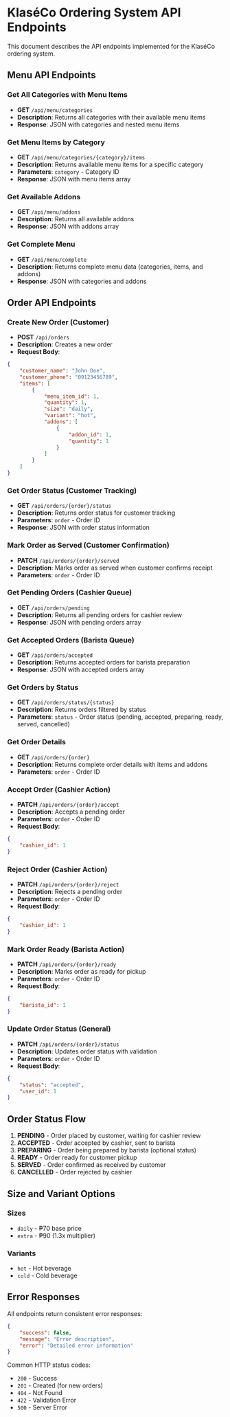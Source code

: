 # KlaséCo Ordering System API Endpoints

This document describes the API endpoints implemented for the KlaséCo ordering system.

## Menu API Endpoints

### Get All Categories with Menu Items

-   **GET** `/api/menu/categories`
-   **Description**: Returns all categories with their available menu items
-   **Response**: JSON with categories and nested menu items

### Get Menu Items by Category

-   **GET** `/api/menu/categories/{category}/items`
-   **Description**: Returns available menu items for a specific category
-   **Parameters**: `category` - Category ID
-   **Response**: JSON with menu items array

### Get Available Addons

-   **GET** `/api/menu/addons`
-   **Description**: Returns all available addons
-   **Response**: JSON with addons array

### Get Complete Menu

-   **GET** `/api/menu/complete`
-   **Description**: Returns complete menu data (categories, items, and addons)
-   **Response**: JSON with categories and addons

## Order API Endpoints

### Create New Order (Customer)

-   **POST** `/api/orders`
-   **Description**: Creates a new order
-   **Request Body**:

```json
{
    "customer_name": "John Doe",
    "customer_phone": "09123456789",
    "items": [
        {
            "menu_item_id": 1,
            "quantity": 1,
            "size": "daily",
            "variant": "hot",
            "addons": [
                {
                    "addon_id": 1,
                    "quantity": 1
                }
            ]
        }
    ]
}
```

### Get Order Status (Customer Tracking)

-   **GET** `/api/orders/{order}/status`
-   **Description**: Returns order status for customer tracking
-   **Parameters**: `order` - Order ID
-   **Response**: JSON with order status information

### Mark Order as Served (Customer Confirmation)

-   **PATCH** `/api/orders/{order}/served`
-   **Description**: Marks order as served when customer confirms receipt
-   **Parameters**: `order` - Order ID

### Get Pending Orders (Cashier Queue)

-   **GET** `/api/orders/pending`
-   **Description**: Returns all pending orders for cashier review
-   **Response**: JSON with pending orders array

### Get Accepted Orders (Barista Queue)

-   **GET** `/api/orders/accepted`
-   **Description**: Returns accepted orders for barista preparation
-   **Response**: JSON with accepted orders array

### Get Orders by Status

-   **GET** `/api/orders/status/{status}`
-   **Description**: Returns orders filtered by status
-   **Parameters**: `status` - Order status (pending, accepted, preparing, ready, served, cancelled)

### Get Order Details

-   **GET** `/api/orders/{order}`
-   **Description**: Returns complete order details with items and addons
-   **Parameters**: `order` - Order ID

### Accept Order (Cashier Action)

-   **PATCH** `/api/orders/{order}/accept`
-   **Description**: Accepts a pending order
-   **Parameters**: `order` - Order ID
-   **Request Body**:

```json
{
    "cashier_id": 1
}
```

### Reject Order (Cashier Action)

-   **PATCH** `/api/orders/{order}/reject`
-   **Description**: Rejects a pending order
-   **Parameters**: `order` - Order ID
-   **Request Body**:

```json
{
    "cashier_id": 1
}
```

### Mark Order Ready (Barista Action)

-   **PATCH** `/api/orders/{order}/ready`
-   **Description**: Marks order as ready for pickup
-   **Parameters**: `order` - Order ID
-   **Request Body**:

```json
{
    "barista_id": 1
}
```

### Update Order Status (General)

-   **PATCH** `/api/orders/{order}/status`
-   **Description**: Updates order status with validation
-   **Parameters**: `order` - Order ID
-   **Request Body**:

```json
{
    "status": "accepted",
    "user_id": 1
}
```

## Order Status Flow

1. **PENDING** - Order placed by customer, waiting for cashier review
2. **ACCEPTED** - Order accepted by cashier, sent to barista
3. **PREPARING** - Order being prepared by barista (optional status)
4. **READY** - Order ready for customer pickup
5. **SERVED** - Order confirmed as received by customer
6. **CANCELLED** - Order rejected by cashier

## Size and Variant Options

### Sizes

-   `daily` - ₱70 base price
-   `extra` - ₱90 (1.3x multiplier)

### Variants

-   `hot` - Hot beverage
-   `cold` - Cold beverage

## Error Responses

All endpoints return consistent error responses:

```json
{
    "success": false,
    "message": "Error description",
    "error": "Detailed error information"
}
```

Common HTTP status codes:

-   `200` - Success
-   `201` - Created (for new orders)
-   `404` - Not Found
-   `422` - Validation Error
-   `500` - Server Error

